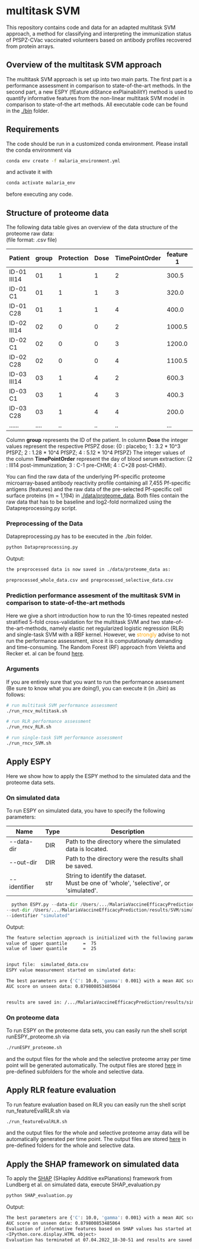 # multitask SVM
This repository contains code and data for an adapted multitask SVM approach, a method for classifying and interpreting the immunization status of PfSPZ-CVac vaccinated volunteers based on antibody profiles recovered from protein arrays.

## Overview of the multitask SVM approach
The multitask SVM approach is set up into two main parts.
The first part is a performance assessment in comparison to state-of-the-art methods.
In the second part, a new ESPY (fEature diStance exPlainabilitY) method is used to quantify informative features from the non-linear multitask SVM model in comparison to state-of-the art methods.
All executable code can be found in the [./bin](https://github.com/jacqui20/MalariaVaccineEfficacyPrediction/tree/main/bin) folder.

## Requirements

The code should be run in a customized conda environment.
Please install the conda environment via
```bash
conda env create -f malaria_environment.yml
```
and activate it with
```bash
conda activate malaria_env
```
before executing any code.

## Structure of proteome data
The following data table gives an overview of the data structure of the proteome raw data: <br>
(file format: .csv file)

| Patient     | group | Protection | Dose | TimePointOrder | feature 1 | ... | feature n |
|-------------|-------|------------|------|----------------|-----------|-----|-----------|
| ID-01 III14 | 01    | 1          | 1    | 2              | 300.5     | ... | ...       |
| ID-01 C1    | 01    | 1          | 1    | 3              | 320.0     | ... | ...       |
| ID-01 C28   | 01    | 1          | 1    | 4              | 400.0     | ... | ...       |
| ID-02 III14 | 02    | 0          | 0    | 2              | 1000.5    | ... | ...       |
| ID-02 C1    | 02    | 0          | 0    | 3              | 1200.0    | ... | ...       |
| ID-02 C28   | 02    | 0          | 0    | 4              | 1100.5    | ... | ...       |
| ID-03 III14 | 03    | 1          | 4    | 2              | 600.3     | ... | ...       |
| ID-03 C1    | 03    | 1          | 4    | 3              | 400.3     | ... | ...       |
| ID-03 C28   | 03    | 1          | 4    | 4              | 200.0     | ... | ...       |
| ......      | ....  | ..         | ..   | ..             | ...       | ... | ...       |


Column **group** represents the ID of the patient.
In column **Dose** the integer values represent the respective PfSPZ dose:
{0 : placebo; 1 : 3.2 * 10^3 PfSPZ; 2 : 1.28 * 10^4 PfSPZ; 4 : 5.12 * 10^4 PfSPZ}
The integer values of the column **TimePointOrder** represent the day of blood serum extraction:
{2 : III14 post-immunization; 3 : C-1 pre-CHMI; 4 : C+28 post-CHMI}.

You can find the raw data of the underlying Pf-specific proteome microarray-based antibody reactivity profile containing all 7,455 Pf-specific antigens (features) and the raw data of the pre-selected Pf-specific cell surface proteins (m = 1,194) in [./data/proteome_data](https://github.com/jacqui20/MalariaVaccineEfficacyPrediction/tree/main/data/proteome_data).
Both files contain the raw data that has to be baseline and log2-fold normalized using the Datapreprocessing.py script.

### Preprocessing of the Data
Datapreprocessing.py has to be executed in the ./bin folder.
```python
python Datapreprocessing.py
```
Output:
```bash
the preprocessed data is now saved in ./data/proteome_data as:

preprocessed_whole_data.csv and preprocessed_selective_data.csv
```

### Prediction performance assesment of the multitask SVM in comparison to state-of-the-art methods
Here we give a short introduction how to run the 10-times repeated nested stratified 5-fold cross-validation for the multitask SVM and two state-of-the-art-methods, namely elastic net regularized logistic regression (RLR) and single-task SVM with a RBF kernel.
However, we <span style="color:orange;">strongly</span> advise to not run the performance assessment, since it is computationally demanding and time-consuming.
The Random Forest (RF) approach from Veletta and Recker et. al can be found [here](https://journals.plos.org/ploscompbiol/article?id=10.1371/journal.pcbi.1005812).

### Arguments
If you are entirely sure that you want to run the performance assessment (Be sure to know what you are doing!), you can execute it (in ./bin) as follows:

```bash
# run multitask SVM performance assessment
./run_rncv_multitask.sh

# run RLR performance assessment
./run_rncv_RLR.sh

# run single-task SVM performance assessment
./run_rncv_SVM.sh
```

## Apply ESPY
Here we show how to apply the ESPY method to the simulated data and the proteome data sets.

### On simulated data
To run ESPY on simulated data, you have to specify the following parameters:

| Name         | Type | Description                                                                               |
|--------------|------|-------------------------------------------------------------------------------------------|
| --data-dir   | DIR  | Path to the directory where the simulated data is located.                                |     
| --out-dir    | DIR  | Path to the directory were the results shall be saved.                                    |     
| --identifier | str  | String to identify the dataset. <br/>Must be one of 'whole', 'selective', or 'simulated'. |    



```python
  python ESPY.py --data-dir /Users/.../MalariaVaccineEfficacyPrediction/results/SVM/simulated/ESPY
--out-dir /Users/.../MalariaVaccineEfficacyPrediction/results/SVM/simulated/ESPY  
--identifier "simulated"
```
Output:
```bash
The feature selection approach is initialized with the following parameters:
value of upper quantile      =  75
value of lower quantile      =  25


input file:  simulated_data.csv
ESPY value measurement started on simulated data:

The best parameters are {'C': 10.0, 'gamma': 0.001} with a mean AUC score of 0.90
AUC score on unseen data: 0.879800853485064


results are saved in: /.../MalariaVaccineEfficacyPrediction/results/simulated_data/Evaluated_features_on_simulated_data.csv

```

### On proteome data
To run ESPY on the proteome data sets, you can easily run the shell script runESPY_proteome.sh via
```bash
./runESPY_proteome.sh
```
and the output files for the whole and the selective proteome array per time point will be generated automatically. 
The output files are stored [here](https://github.com/jacqui20/MalariaVaccineEfficacyPrediction/tree/main/results/multitaskSVM) in pre-defined subfolders for the whole and selective data. <br>


## Apply RLR feature evaluation
To run feature evaluation based on RLR you can easily run the shell script run_featureEvalRLR.sh via
```bash
./run_featureEvalRLR.sh
```
and the output files for the whole and selective proteome array data will be automatically generated per time point.
The output files are stored [here](https://github.com/jacqui20/MalariaVaccineEfficacyPrediction/tree/main/results/RLR) in pre-defined folders for the whole and selective data.

## Apply the SHAP framework on simulated data
To apply the [SHAP](https://github.com/slundberg/shap) (SHapley Additive exPlanations) framework from Lundberg et al. on simulated data, execute SHAP_evaluation.py
```python
python SHAP_evaluation.py
```

Output:
```bash
The best parameters are {'C': 10.0, 'gamma': 0.001} with a mean AUC score of 0.90
AUC score on unseen data: 0.879800853485064
Evaluation of informative features based on SHAP values has started at 07.04.2022_10-39-31.
<IPython.core.display.HTML object>
Evaluation has terminated at 07.04.2022_18-30-51 and results are saved in ../results/SVM/simulated/SHAP as SHAP_value_simulated_data.png.
```
